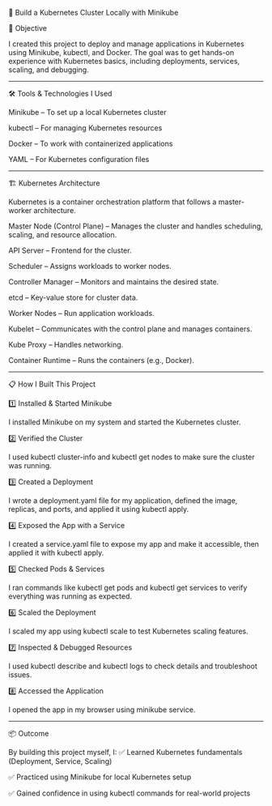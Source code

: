 

🚀 Build a Kubernetes Cluster Locally with Minikube

🎯 Objective

I created this project to deploy and manage applications in Kubernetes using Minikube, kubectl, and Docker. The goal was to get hands-on experience with Kubernetes basics, including deployments, services, scaling, and debugging.


---

🛠 Tools & Technologies I Used

Minikube – To set up a local Kubernetes cluster

kubectl – For managing Kubernetes resources

Docker – To work with containerized applications

YAML – For Kubernetes configuration files



---

🏗 Kubernetes Architecture 

Kubernetes is a container orchestration platform that follows a master-worker architecture.

Master Node (Control Plane) – Manages the cluster and handles scheduling, scaling, and resource allocation.

API Server – Frontend for the cluster.

Scheduler – Assigns workloads to worker nodes.

Controller Manager – Monitors and maintains the desired state.

etcd – Key-value store for cluster data.


Worker Nodes – Run application workloads.

Kubelet – Communicates with the control plane and manages containers.

Kube Proxy – Handles networking.

Container Runtime – Runs the containers (e.g., Docker).




---

📋 How I Built This Project

1️⃣ Installed & Started Minikube

I installed Minikube on my system and started the Kubernetes cluster.

2️⃣ Verified the Cluster

I used kubectl cluster-info and kubectl get nodes to make sure the cluster was running.

3️⃣ Created a Deployment

I wrote a deployment.yaml file for my application, defined the image, replicas, and ports, and applied it using kubectl apply.

4️⃣ Exposed the App with a Service

I created a service.yaml file to expose my app and make it accessible, then applied it with kubectl apply.

5️⃣ Checked Pods & Services

I ran commands like kubectl get pods and kubectl get services to verify everything was running as expected.

6️⃣ Scaled the Deployment

I scaled my app using kubectl scale to test Kubernetes scaling features.

7️⃣ Inspected & Debugged Resources

I used kubectl describe and kubectl logs to check details and troubleshoot issues.

8️⃣ Accessed the Application

I opened the app in my browser using minikube service.


---

📦 Outcome

By building this project myself, I:
✅ Learned Kubernetes fundamentals (Deployment, Service, Scaling) 

✅ Practiced using Minikube for local Kubernetes setup

✅ Gained confidence in using kubectl commands for real-world projects

